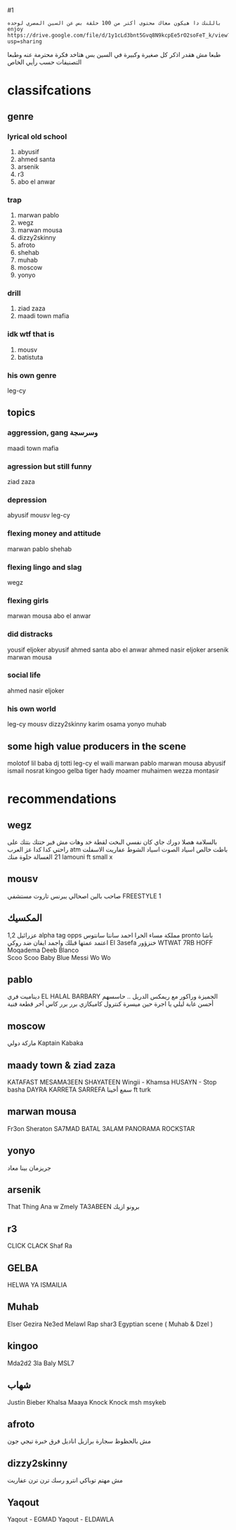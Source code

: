 #1 
```
باللنك دا هيكون معاك محتوى أكتر من 100 حلقة بس عن السين المصري لوحده
enjoy
https://drive.google.com/file/d/1y1cLd3bnt5Gvq8N9kcpEe5rO2soFeT_k/view?usp=sharing

```
طبعا مش هقدر اذكر كل صغيرة وكبيرة في السين بس هتاخد فكرة محترمة عنه
وطبعا التصنيفات حسب رأيي الخاص
# classifcations
## genre
### lyrical old school
1. abyusif
2. ahmed santa
3. arsenik
4. r3
5. abo el anwar
### trap
1. marwan pablo
2. wegz
3. marwan mousa
4. dizzy2skinny
5. afroto
6. shehab
7. muhab
8. moscow
9. yonyo
### drill
1. ziad zaza
2. maadi town mafia
### idk wtf that is
1. mousv
2. batistuta
### his own genre
leg-cy

## topics
### aggression, gang وسرسجة
maadi town mafia
### agression but still funny
ziad zaza
### depression
abyusif
mousv
leg-cy
### flexing money and attitude
marwan pablo
shehab
### flexing lingo and slag
wegz
### flexing girls
marwan mousa
abo el anwar
### did distracks
yousif eljoker
abyusif
ahmed santa
abo el anwar
ahmed nasir eljoker
arsenik
marwan mousa
### social life
ahmed nasir eljoker
### his own world
leg-cy
mousv
dizzy2skinny
karim osama
yonyo
muhab
## some high value producers in the scene
molotof
lil baba
dj totti
leg-cy
el waili
marwan pablo
marwan mousa
abyusif
ismail nosrat
kingoo
gelba
tiger
hady moamer
muhaimen
wezza montasir

# recommendations
## wegz
بالسلامة
هصلا
دورك جاي
كان نفسي
البخت
لقطة
خد وهات
مش فير
حتتك بتتك
على راحتي
كدا كدا
عز العرب
atm
باظت خالص
اسياد الصوت
اسياد الشوط
عفاريت الاسفلت
21
الغسالة
حلوة منك
lamouni ft small x
## mousv
صاحب بالين
اصحالي يبرنس
تاروت
مستشفي
FREESTYLE 1
## المكسيك
عزرائيل 1,2
alpha
tag
opps
مملكة
مساء الخرا
احمد سانتا
سانتوس
pronto
باشا اعتمد
عمتها قبلك واجمد
ايفان ضد روكي
El 3asefa
خنزؤور
WTWAT
7RB
HOFF
Moqadema
Deeb
Blanco	
Scoo Scoo
Baby Blue
Messi
Wo Wo
## pablo
ديناميت
فري
EL HALAL
BARBARY
الجميزة وراكور مع ريمكس الدريل .. حاسسهم أحسن
غابة
ليلي يا
اجرة
حين ميسرة
كنترول
كاميكازي
برر برر
كاس
آخر قطعة فنية
## moscow
ماركة دولي
Kaptain 
Kabaka
## maady town & ziad zaza
KATAFAST
MESAMA3EEN
SHAYATEEN
Wingii - Khamsa 
HUSAYN - Stop
basha
DAYRA
KARRETA SARREFA
سمع أخينا
ft turk
## marwan mousa
Fr3on
Sheraton
SA7MAD
BATAL 3ALAM
PANORAMA
ROCKSTAR
## yonyo
جريزمان
بينا معاد
## arsenik
That Thing
Ana w Zmely
TA3ABEEN 
برونو
ازيك
## r3
CLICK CLACK
Shaf Ra
## GELBA
HELWA YA ISMAILIA
## Muhab 
Elser
Gezira
Ne3ed Melawl 
Rap shar3 Egyptian scene ( Muhab & Dzel )
## kingoo
Mda2d2
3la Baly
MSL7
## شهاب
Justin Bieber
Khalsa Maaya
Knock Knock
msh msykeb
## afroto
مش بالحظوظ
سجارة
برازيل
اناديل
فرق خبرة
تيجي جون
## dizzy2skinny
مش مهتم
توباكي
انترو
رسك
ترن ترن
عفاريت
## Yaqout
Yaqout - EGMAD
Yaqout - ELDAWLA